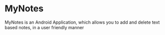 # MyNotes
MyNotes is an Android Application, which allows you to add and delete text based notes, in a user friendly manner
